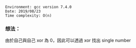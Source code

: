 ```
Environment: gcc version 7.4.0
Date: 2019/08/23
Time complexity: O(n)
```

### 想法：

由於自己與自己 xor 為 0，因此可以透過 xor 找出 single number